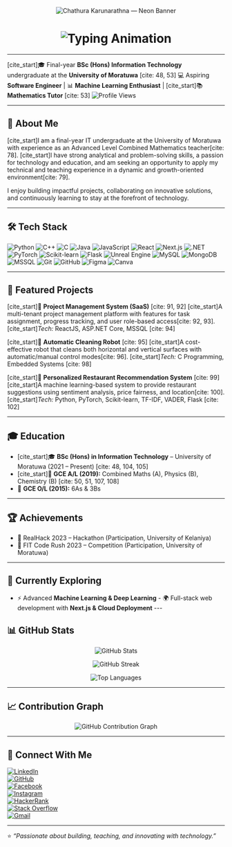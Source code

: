 <p align="center">
  <img src="https://raw.githubusercontent.com/Chathura-Nimsara/Chathura-Nimsara/main/assets/banner-neon-chathura.png" alt="Chathura Karunarathna — Neon Banner" />
</p>

<h1 align="center">
  <img src="https://readme-typing-svg.herokuapp.com?font=Fira+Code&pause=1000&color=36BCF7&center=true&vCenter=true&width=600&lines=Hi+there+👋+I'm+Chathura+Karunarathna;Final+Year+IT+Undergraduate+at+UoM;Aspiring+Software+Engineer;Machine+Learning+Enthusiast;Mathematics+Tutor+%7C+Mentor" alt="Typing Animation" />
</h1>

---
[cite_start]🎓 Final-year **BSc (Hons) Information Technology** undergraduate at the **University of Moratuwa** [cite: 48, 53] 💻 Aspiring **Software Engineer** | 📊 **Machine Learning Enthusiast** | [cite_start]📚 **Mathematics Tutor** [cite: 53] 
![Profile Views](https://komarev.com/ghpvc/?username=Chathura-Nimsara&label=Profile%20Views&color=0e75b6&style=flat)

---
## 🚀 About Me  
[cite_start]I am a final-year IT undergraduate at the University of Moratuwa with experience as an Advanced Level Combined Mathematics teacher[cite: 78]. [cite_start]I have strong analytical and problem-solving skills, a passion for technology and education, and am seeking an opportunity to apply my technical and teaching experience in a dynamic and growth-oriented environment[cite: 79]. 

I enjoy building impactful projects, collaborating on innovative solutions, and continuously learning to stay at the forefront of technology. 

---
## 🛠️ Tech Stack  

![Python](https://img.shields.io/badge/Python-3776AB?style=for-the-badge&logo=python&logoColor=white) 
![C++](https://img.shields.io/badge/C%2B%2B-00599C?style=for-the-badge&logo=c%2B%2B&logoColor=white)
![C](https://img.shields.io/badge/C-00599C?style=for-the-badge&logo=c&logoColor=white) 
![Java](https://img.shields.io/badge/Java-007396?style=for-the-badge&logo=java&logoColor=white) 
![JavaScript](https://img.shields.io/badge/JavaScript-F7DF1E?style=for-the-badge&logo=javascript&logoColor=black) 
![React](https://img.shields.io/badge/React-20232A?style=for-the-badge&logo=react&logoColor=61DAFB) 
![Next.js](https://img.shields.io/badge/Next.js-000000?style=for-the-badge&logo=next.js&logoColor=white) 
![.NET](https://img.shields.io/badge/.NET-512BD4?style=for-the-badge&logo=dotnet&logoColor=white) 
![PyTorch](https://img.shields.io/badge/PyTorch-EE4C2C?style=for-the-badge&logo=pytorch&logoColor=white) 
![Scikit-learn](https://img.shields.io/badge/scikit--learn-F7931E?style=for-the-badge&logo=scikit-learn&logoColor=white) 
![Flask](https://img.shields.io/badge/Flask-000000?style=for-the-badge&logo=flask&logoColor=white) 
![Unreal Engine](https://img.shields.io/badge/Unreal_Engine-000000?style=for-the-badge&logo=unrealengine&logoColor=white) 
![MySQL](https://img.shields.io/badge/MySQL-4479A1?style=for-the-badge&logo=mysql&logoColor=white) 
![MongoDB](https://img.shields.io/badge/MongoDB-47A248?style=for-the-badge&logo=mongodb&logoColor=white)
![MSSQL](https://img.shields.io/badge/Microsoft_SQL_Server-CC2927?style=for-the-badge&logo=microsoft-sql-server&logoColor=white) 
![Git](https://img.shields.io/badge/Git-F05032?style=for-the-badge&logo=git&logoColor=white) 
![GitHub](https://img.shields.io/badge/GitHub-181717?style=for-the-badge&logo=github&logoColor=white) 
![Figma](https://img.shields.io/badge/Figma-F24E1E?style=for-the-badge&logo=figma&logoColor=white) 
![Canva](https://img.shields.io/badge/Canva-00C4CC?style=for-the-badge&logo=canva&logoColor=white)

---
## 📂 Featured Projects  

[cite_start]🔹 **Project Management System (SaaS)** [cite: 91, 92] 
[cite_start]A multi-tenant project management platform with features for task assignment, progress tracking, and user role-based access[cite: 92, 93]. [cite_start]*Tech:* ReactJS, ASP.NET Core, MSSQL [cite: 94] 

[cite_start]🔹 **Automatic Cleaning Robot** [cite: 95] 
[cite_start]A cost-effective robot that cleans both horizontal and vertical surfaces with automatic/manual control modes[cite: 96]. [cite_start]*Tech:* C Programming, Embedded Systems [cite: 98] 

[cite_start]🔹 **Personalized Restaurant Recommendation System** [cite: 99] 
[cite_start]A machine learning-based system to provide restaurant suggestions using sentiment analysis, price fairness, and location[cite: 100]. [cite_start]*Tech:* Python, PyTorch, Scikit-learn, TF-IDF, VADER, Flask [cite: 102] 

---
## 🎓 Education  
- [cite_start]🎓 **BSc (Hons) in Information Technology** – University of Moratuwa (2021 – Present) [cite: 48, 104, 105] 
- [cite_start]📘 **GCE A/L (2019):** Combined Maths (A), Physics (B), Chemistry (B) [cite: 50, 51, 107, 108]
- 📗 **GCE O/L (2015):** 6As & 3Bs 

---
## 🏆 Achievements  
- 🥈 RealHack 2023 – Hackathon (Participation, University of Kelaniya)  
- 🥉 FIT Code Rush 2023 – Competition (Participation, University of Moratuwa)  

---
## 🌱 Currently Exploring  
- ⚡ Advanced **Machine Learning & Deep Learning** - 🌍 Full-stack web development with **Next.js & Cloud Deployment** ---
## 📊 GitHub Stats  
<p align="center">
  <img src="https://github-readme-stats.vercel.app/api?username=Chathura-Nimsara&show_icons=true&theme=tokyonight" alt="GitHub Stats" />
</p>
<p align="center">
  <img src="https://github-readme-streak-stats.herokuapp.com/?user=Chathura-Nimsara&theme=tokyonight" alt="GitHub Streak" />
</p>
<p align="center">
  <img src="https://github-readme-stats.vercel.app/api/top-langs/?username=Chathura-Nimsara&layout=compact&theme=tokyonight" alt="Top Languages" />
</p>

---
## 📈 Contribution Graph  
<p align="center">
  <img src="https://github-readme-activity-graph.vercel.app/graph?username=Chathura-Nimsara&theme=tokyo-night" alt="GitHub Contribution Graph" />
</p>

---
## 🤝 Connect With Me  

[![LinkedIn](https://img.shields.io/badge/LinkedIn-0A66C2?style=for-the-badge&logo=linkedin&logoColor=white)](https://linkedin.com/in/chathurakarunarathna)  
[![GitHub](https://img.shields.io/badge/GitHub-181717?style=for-the-badge&logo=github&logoColor=white)](https://github.com/Chathura-Nimsara)  
[![Facebook](https://img.shields.io/badge/Facebook-1877F2?style=for-the-badge&logo=facebook&logoColor=white)](https://web.facebook.com/chathura.wanniarachchikankanamge)  
[![Instagram](https://img.shields.io/badge/Instagram-E4405F?style=for-the-badge&logo=instagram&logoColor=white)](https://www.instagram.com/chathura_nimsara_karunarathna/)  
[![HackerRank](https://img.shields.io/badge/HackerRank-2EC866?style=for-the-badge&logo=hackerrank&logoColor=white)](https://www.hackerrank.com/chathura-nimsara)  
[![Stack Overflow](https://img.shields.io/badge/StackOverflow-F48024?style=for-the-badge&logo=stackoverflow&logoColor=white)](https://stackoverflow.com/users/chathura-nimsara)  
[![Gmail](https://img.shields.io/badge/Gmail-D14836?style=for-the-badge&logo=gmail&logoColor=white)](mailto:99wakcnk@gmail.com)  

---
⭐️ *“Passionate about building, teaching, and innovating with technology.”*
